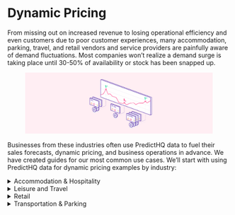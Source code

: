 # Dynamic Pricing

From missing out on increased revenue to losing operational efficiency and even customers due to poor customer experiences, many accommodation, parking, travel, and retail vendors and service providers are painfully aware of demand fluctuations. Most companies won’t realize a demand surge is taking place until 30-50% of availability or stock has been snapped up.

<figure><img src="../../.gitbook/assets/Tutorials illustration 2.png" alt=""><figcaption></figcaption></figure>

Businesses from these industries often use PredictHQ data to fuel their sales forecasts, dynamic pricing, and business operations in advance. We have created guides for our most common use cases. We’ll start with using PredictHQ data for dynamic pricing examples by industry:

<details>

<summary>Accommodation &#x26; Hospitality</summary>

To implement PredictHQ data to inform dynamic pricing for your accommodation or hospitality business, review the options below:

* **No code:** Use PredictHQ's WebApp, to unlock demand data weeks and months in advance to inform your manual pricing updates. [Read more](https://app.gitbook.com/s/Ri9YaBiPckypV66Jggc2/tools/see-event-trends-in-the-webapp.md) about Event Trends.
* **Business Intelligence (BI) tools:** Integrate PredictHQ data with your Power BI or Tableau (or other analytics tool) dynamic pricing workflows. See the [Power BI Tutorial ](../guides/tutorials/using-event-data-in-power-bi.md)and [Tableau Tutorial](../guides/tutorials/using-event-data-in-tableau.md).
* **Load event data to your warehouse:** Take PredictHQ API data and load it into a data warehouse. [Read tutorial](../guides/tutorials/loading-event-data-into-a-data-warehouse.md).
* **Machine learning models:** Automatically and dynamically update your pricing by integrating PredictHQ data directly into your demand forecasting models. [Read tutorial. ](../guides/tutorials/improving-demand-forecasting-models-with-event-features.md)

**Getting Started**

1. Quick [filters](../guides/industry-specific-event-filters.md) for accommodation and hospitality:
   1. Relevant Event Categories: `concerts`, `conferences`, `expos`, `festivals`, `performing-arts`
   2. Location Type: `Center Point & Radius`
   3. Minimum PHQ Rank: 35

**Example in Practice**

PredictHQ helps its customers master predictability with the smartest and largest event impact data stream, which can drive dynamic pricing planning and operations quickly, efficiently, and at scale.

Analyzing Demand and Pricing Adjustments

Accommodation providers find it useful to overlay room price data with event impact data and use that to help guide pricing adjustments. In the dashboard below, daily room price data is shown alongside the total number of people attending events in San Francisco. Based on this you can look for peak days and surges in demand and adjust pricing accordingly. Follow the [Power BI tutorial](../guides/tutorials/using-event-data-in-power-bi.md) or [Tableau Tutorial](../guides/tutorials/using-event-data-in-tableau.md) to integrate event data into your BI tools.

<img src="../../.gitbook/assets/Power BI Dynamic Pricing Example.png" alt="" data-size="original">

On February 24, attendance at local events reached over 590,000—significantly higher than on other days. This demand surge or peak impacts business operations. In response, a hotel owner adjusted the room price from $230 to $310. This adjustment might be done in a different application.

Pricing Strategies

Overlaying event data with business data provides a simple way to pinpoint when price adjustments are needed. For a more advanced approach, machine learning models can suggest or automatically update pricing, enhancing responsiveness to market changes.

See [How Hoteliers Achieved a 10% RevPar Increase with HQ revenue](https://www.predicthq.com/customers/hqrevenue).

</details>

<details>

<summary>Leisure and Travel</summary>

To implement PredictHQ data to inform dynamic pricing for your leisure and travel business, review the options below:

* **No code:** Use PredictHQ's WebApp, to unlock demand data weeks and months in advance to inform your manual pricing updates. [Read more](https://app.gitbook.com/s/Ri9YaBiPckypV66Jggc2/tools/see-event-trends-in-the-webapp.md) about Event Trends.
* **Business Intelligence (BI) tools:** Integrate PredictHQ data with your Power BI or Tableau (or other analytics tool) dynamic pricing workflows. See the [Power BI Tutorial ](../guides/tutorials/using-event-data-in-power-bi.md)and [Tableau Tutorial](../guides/tutorials/using-event-data-in-tableau.md).
* **Load event data to your warehouse:** Take PredictHQ API data and load it into a data warehouse. [Read tutorial](../guides/tutorials/loading-event-data-into-a-data-warehouse.md).
* **Machine learning models:** Automatically and dynamically update your pricing by integrating PredictHQ data directly into your demand forecasting models. [Read tutorial](../guides/tutorials/improving-demand-forecasting-models-with-event-features.md).&#x20;

**Getting Started**

1. Quick [filters](../guides/industry-specific-event-filters.md) for leisure and travel:
   1. Relevant Event Categories: `public holidays`, `performing-arts`, `conferences`, `conferences`, `community`
   2. Location Type: `City`
   3. Minimum PHQ Rank: 30

With PredictHQ's products and data, businesses in the leisure and travel sector gain insights into demand fluctuations well in advance. This allows them to optimize their pricing strategy effectively and make informed decisions that boost profitability while catering to the dynamic needs of travelers and event-goers.

<img src="../../.gitbook/assets/Foot Traffic.png" alt="" data-size="original">

</details>

<details>

<summary>Retail</summary>

To implement PredictHQ data to inform dynamic pricing for your retail business, review the options below:

* **No code:** Use PredictHQ's WebApp, to unlock demand data weeks and months in advance to inform your manual pricing updates. [Read more](https://app.gitbook.com/s/Ri9YaBiPckypV66Jggc2/tools/see-event-trends-in-the-webapp.md) about Event Trends.
* **Business Intelligence (BI) tools:** Integrate PredictHQ data with your Power BI (or other analytics tool) dynamic pricing workflows. See the [Power BI Tutorial ](../guides/tutorials/using-event-data-in-power-bi.md)and [Tableau Tutorial](../guides/tutorials/using-event-data-in-tableau.md).
* **Load event data to your warehouse:** Take PredictHQ API data and load it into a data warehouse. [Read tutorial](../guides/tutorials/loading-event-data-into-a-data-warehouse.md).
* **Machine learning models:** Automatically and dynamically update your pricing by integrating PredictHQ data directly into your demand forecasting models. [Read tutorial. ](../guides/tutorials/improving-demand-forecasting-models-with-event-features.md)

**Getting Started**

1. Quick [filters](../guides/industry-specific-event-filters.md) for retail:
   1. Relevant Event Categories: `public holidays`, `performing-arts`, `community`, `conferences`, `festivals`
   2. Location Type: `Center Point & Radius`
   3. Minimum PHQ Rank: 50

**Example in Practice**

In the retail industry, much like in transportation and parking, failing to recognize demand fluctuations can lead to missed revenue opportunities and operational challenges. Significant events like Black Friday, Christmas, and local festivals can cause sales to surge by 50% to 100% above normal levels. Also, attended events happening nearby retail locations can drive significant fluctuations in demand. Dynamic pricing is a pivotal strategy in harnessing these surges effectively.

Optimizing ML Features&#x20;

Integrating event-based ML features into forecasting models is essential for accurate demand predictions to improve your dynamic pricing. When you are considering updating a demand forecast you need to figure out which event-based machine learning features to add to your forecast. You can analyze your locations using [Beam](https://app.gitbook.com/s/Ri9YaBiPckypV66Jggc2/beam-relevancy-engine/an-overview-of-beam-relevancy-engine.md).  [Upload demand data](https://app.gitbook.com/s/Ri9YaBiPckypV66Jggc2/beam-relevancy-engine/uploading-your-demand-data-to-beam.md), such as the number of units sold per day, and [view the top features](https://app.gitbook.com/s/Ri9YaBiPckypV66Jggc2/beam-relevancy-engine/feature-importance-with-beam-find-the-ml-features-to-use-in-your-forecasts.md) identified for your specific location.

Below is an example of a feature importance analysis - click to enlarge:

<img src="../../.gitbook/assets/feature-importance-result-screenshot.png" alt="" data-size="original">

Integrating Event Data

Retrieve the identified features using the [Features API](../../api/features/get-features.md) and incorporate them into your forecasting model by following the [demand forecasting tutorial](../guides/tutorials/improving-demand-forecasting-models-with-event-features.md).

Forecasting Demand

A London-based retailer used [Beam](https://app.gitbook.com/s/Ri9YaBiPckypV66Jggc2/beam-relevancy-engine/an-overview-of-beam-relevancy-engine.md) to evaluate the impact of events on their sales. They discovered that concerts (phq\_attendance\_concerts), sports (phq\_attendance\_sports), festivals (phq\_attendance\_festivals), conferences (phq\_attendance\_conferences), public holidays (phq\_rank\_public\_holidays), and observances (phq\_rank\_observances) significantly impacted their sales. The forecasting model was updated accordingly using the Features API, resulting in a substantial improvement in forecast accuracy. The new model shows better alignment between forecasted demand and actual sales, facilitating more effective dynamic pricing.

<img src="../../.gitbook/assets/Forecasting_graph_2.png" alt="" data-size="original">

Pricing Adjustments

With a refined forecasting model, businesses can adjust prices dynamically in response to predicted demand changes. This approach allows for pricing strategies that are both responsive and proactive, maximizing profitability during high-demand periods and maintaining competitive pricing when demand wanes.

</details>

<details>

<summary>Transportation &#x26; Parking</summary>

To implement PredictHQ data to inform dynamic pricing for your parking or transportation business, review the options below:

* **No code:** Use PredictHQ's WebApp, to unlock demand data weeks and months in advance to inform your manual pricing updates. [Read more](https://app.gitbook.com/s/Ri9YaBiPckypV66Jggc2/tools/see-event-trends-in-the-webapp.md) about Event Trends.
* **Business Intelligence (BI) tools:** Integrate PredictHQ data with your Power BI (or other analytics tool) dynamic pricing workflows. See the [Power BI Tutorial ](../guides/tutorials/using-event-data-in-power-bi.md)and [Tableau Tutorial](../guides/tutorials/using-event-data-in-tableau.md).
* **Load event data to your warehouse:** Take PredictHQ API data and load it into a data warehouse. [Read tutorial](../guides/tutorials/loading-event-data-into-a-data-warehouse.md).
* **Machine learning models:** Automatically and dynamically update your pricing by integrating PredictHQ data directly into your demand forecasting models. [Read tutorial. ](../guides/tutorials/improving-demand-forecasting-models-with-event-features.md)

**Getting Started**

1. Quick [filters](../guides/industry-specific-event-filters.md) for transportation:
   1. Relevant Event Categories: `public holidays`, `performing-arts`, `conferences`, `conferences`, `community`
   2. Location Type: `City`
   3. Minimum PHQ Rank: 30
2. Quick [filters](../guides/industry-specific-event-filters.md) for parking:
   1. Relevant Event Categories: `public holidays`, `community`, `concerts`, `expos`, `performing-arts`
   2. Location Type: `Center Point & Radius`
   3. Minimum PHQ Rank: 35

**Example in Practice**

Consider a scenario where a city hosts a major sports championship and a large concert in the same week, or several small events over a weekend that collectively draw large crowds. This can lead to a significant surge in demand for transportation and parking, potentially doubling or tripling usual levels. Effectively capitalizing on these surges requires adopting dynamic pricing strategies.

Integrating Event Data

Many organizations use spreadsheets to manage pricing. To integrate PredictHQ's event data to your dynamic pricing, check out [connecting-to-predicthq-apis-with-microsoft-excel.md](../guides/tutorials/connecting-to-predicthq-apis-with-microsoft-excel.md "mention"). Follow this tutorial to connect event data for your location to Excel, ensuring it is automatically updated.

Analyzing Demand and Setting Prices

With parking inventory data in Excel, operators can compare the total attendees of nearby events against available parking spaces. For instance, the chart below shows the total daily attendance from local events (blue line) alongside parking bookings (orange line). Examining upcoming events for the next month helps adjust pricing based on anticipated demand.

![](<../../.gitbook/assets/image (10).png>)

On days like February 24th—coinciding with events such as the [San Francisco Chinese New Year Parade](https://events.predicthq.com/events/DGCqwsuA8vGgAfRNB5), [Chinatown Community Street Fair](https://events.predicthq.com/events/CrUsXRVXWaDDNbBQcR), the [Noise Pop](https://events.predicthq.com/events/DUEqiDG2U3e3yqm9Mh) festival among others—demand surges create a "perfect storm". In response, operators increase parking rates to accommodate the expected full capacity. All event details are available in the spreadsheet and can be accessed by filtering down to specific days.

Pricing Adjustments

This approach enables operators to proactively adjust pricing and accommodate expected full capacities. By analyzing past trends and upcoming events, operators can optimize pricing to maximize revenue and manage capacity effectively. This is a simple way to get event data into your tools and to easily use it for day-to-day operations.

Learn how [ParkMobile uses intelligent event data to boost parking reservations](https://www.predicthq.com/customers/parkmobile).

</details>
